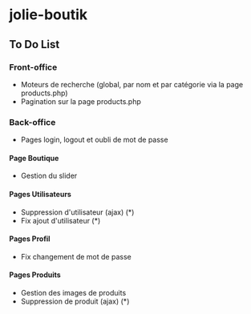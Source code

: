 # jolie-boutik

## To Do List

### Front-office
- Moteurs de recherche (global, par nom et par catégorie via la page products.php)
- Pagination sur la page products.php

### Back-office
- Pages login, logout et oubli de mot de passe

#### Page Boutique
- Gestion du slider

#### Pages Utilisateurs
- Suppression d'utilisateur (ajax) (*)
- Fix ajout d'utilisateur (*)

#### Pages Profil
- Fix changement de mot de passe

#### Pages Produits
- Gestion des images de produits
- Suppression de produit (ajax) (*)